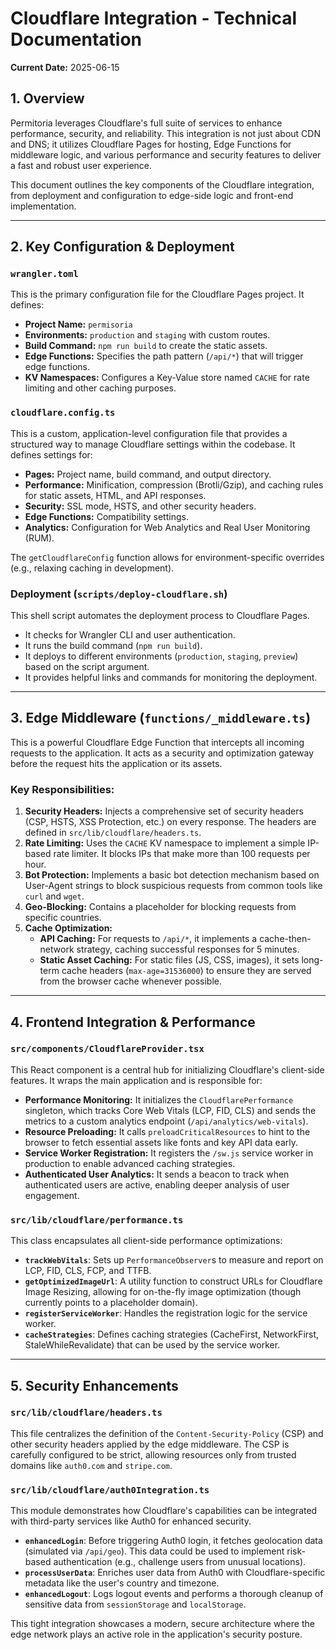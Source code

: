 
# Cloudflare Integration - Technical Documentation

**Current Date:** 2025-06-15

## 1. Overview

Permitoria leverages Cloudflare's full suite of services to enhance performance, security, and reliability. This integration is not just about CDN and DNS; it utilizes Cloudflare Pages for hosting, Edge Functions for middleware logic, and various performance and security features to deliver a fast and robust user experience.

This document outlines the key components of the Cloudflare integration, from deployment and configuration to edge-side logic and front-end implementation.

---

## 2. Key Configuration & Deployment

### `wrangler.toml`
This is the primary configuration file for the Cloudflare Pages project. It defines:
- **Project Name:** `permisoria`
- **Environments:** `production` and `staging` with custom routes.
- **Build Command:** `npm run build` to create the static assets.
- **Edge Functions:** Specifies the path pattern (`/api/*`) that will trigger edge functions.
- **KV Namespaces:** Configures a Key-Value store named `CACHE` for rate limiting and other caching purposes.

### `cloudflare.config.ts`
This is a custom, application-level configuration file that provides a structured way to manage Cloudflare settings within the codebase. It defines settings for:
- **Pages:** Project name, build command, and output directory.
- **Performance:** Minification, compression (Brotli/Gzip), and caching rules for static assets, HTML, and API responses.
- **Security:** SSL mode, HSTS, and other security headers.
- **Edge Functions:** Compatibility settings.
- **Analytics:** Configuration for Web Analytics and Real User Monitoring (RUM).

The `getCloudflareConfig` function allows for environment-specific overrides (e.g., relaxing caching in development).

### Deployment (`scripts/deploy-cloudflare.sh`)
This shell script automates the deployment process to Cloudflare Pages.
- It checks for Wrangler CLI and user authentication.
- It runs the build command (`npm run build`).
- It deploys to different environments (`production`, `staging`, `preview`) based on the script argument.
- It provides helpful links and commands for monitoring the deployment.

---

## 3. Edge Middleware (`functions/_middleware.ts`)

This is a powerful Cloudflare Edge Function that intercepts all incoming requests to the application. It acts as a security and optimization gateway before the request hits the application or its assets.

### Key Responsibilities:
1.  **Security Headers:** Injects a comprehensive set of security headers (CSP, HSTS, XSS Protection, etc.) on every response. The headers are defined in `src/lib/cloudflare/headers.ts`.
2.  **Rate Limiting:** Uses the `CACHE` KV namespace to implement a simple IP-based rate limiter. It blocks IPs that make more than 100 requests per hour.
3.  **Bot Protection:** Implements a basic bot detection mechanism based on User-Agent strings to block suspicious requests from common tools like `curl` and `wget`.
4.  **Geo-Blocking:** Contains a placeholder for blocking requests from specific countries.
5.  **Cache Optimization:**
    -   **API Caching:** For requests to `/api/*`, it implements a cache-then-network strategy, caching successful responses for 5 minutes.
    -   **Static Asset Caching:** For static files (JS, CSS, images), it sets long-term cache headers (`max-age=31536000`) to ensure they are served from the browser cache whenever possible.

---

## 4. Frontend Integration & Performance

### `src/components/CloudflareProvider.tsx`
This React component is a central hub for initializing Cloudflare's client-side features. It wraps the main application and is responsible for:
- **Performance Monitoring:** It initializes the `CloudflarePerformance` singleton, which tracks Core Web Vitals (LCP, FID, CLS) and sends the metrics to a custom analytics endpoint (`/api/analytics/web-vitals`).
- **Resource Preloading:** It calls `preloadCriticalResources` to hint to the browser to fetch essential assets like fonts and key API data early.
- **Service Worker Registration:** It registers the `/sw.js` service worker in production to enable advanced caching strategies.
- **Authenticated User Analytics:** It sends a beacon to track when authenticated users are active, enabling deeper analysis of user engagement.

### `src/lib/cloudflare/performance.ts`
This class encapsulates all client-side performance optimizations:
- **`trackWebVitals`**: Sets up `PerformanceObserver`s to measure and report on LCP, FID, CLS, FCP, and TTFB.
- **`getOptimizedImageUrl`**: A utility function to construct URLs for Cloudflare Image Resizing, allowing for on-the-fly image optimization (though currently points to a placeholder domain).
- **`registerServiceWorker`**: Handles the registration logic for the service worker.
- **`cacheStrategies`**: Defines caching strategies (CacheFirst, NetworkFirst, StaleWhileRevalidate) that can be used by the service worker.

---

## 5. Security Enhancements

### `src/lib/cloudflare/headers.ts`
This file centralizes the definition of the `Content-Security-Policy` (CSP) and other security headers applied by the edge middleware. The CSP is carefully configured to be strict, allowing resources only from trusted domains like `auth0.com` and `stripe.com`.

### `src/lib/cloudflare/auth0Integration.ts`
This module demonstrates how Cloudflare's capabilities can be integrated with third-party services like Auth0 for enhanced security.
- **`enhancedLogin`**: Before triggering Auth0 login, it fetches geolocation data (simulated via `/api/geo`). This data could be used to implement risk-based authentication (e.g., challenge users from unusual locations).
- **`processUserData`**: Enriches user data from Auth0 with Cloudflare-specific metadata like the user's country and timezone.
- **`enhancedLogout`**: Logs logout events and performs a thorough cleanup of sensitive data from `sessionStorage` and `localStorage`.

This tight integration showcases a modern, secure architecture where the edge network plays an active role in the application's security posture.

